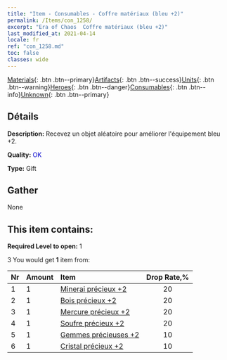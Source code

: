 ```yaml
---
title: "Item - Consumables - Coffre matériaux (bleu +2)"
permalink: /Items/con_1258/
excerpt: "Era of Chaos  Coffre matériaux (bleu +2)"
last_modified_at: 2021-04-14
locale: fr
ref: "con_1258.md"
toc: false
classes: wide
---
```

 [Materials](/fr/Items/){: .btn .btn--primary}[Artifacts](/fr/Items/Artifacts/){: .btn .btn--success}[Units](/fr/Items/Units/){: .btn .btn--warning}[Heroes](/fr/Items/Heroes/){: .btn .btn--danger}[Consumables](/fr/Items/Consumables/){: .btn .btn--info}[Unknown](/fr/Items/Unknown/){: .btn .btn--primary}

## Détails
 **Description:** Recevez un objet aléatoire pour améliorer l'équipement bleu +2.

 **Quality:** <span style="color: #0000CD">OK</span>

 **Type:** Gift

## Gather

  None

## This item contains:

 **Required Level to open:** 1

 3 You would get **1** item  from:

  | Nr | Amount |     Item    | Drop Rate,% |
  |:---|:-------|:------------|:---------:|
  | 1 | 1 | [Minerai précieux +2](/fr/Items/mat_26/) | 20 | 
  | 2 | 1 | [Bois précieux +2](/fr/Items/mat_27/) | 20 | 
  | 3 | 1 | [Mercure précieux +2](/fr/Items/mat_28/) | 20 | 
  | 4 | 1 | [Soufre précieux +2](/fr/Items/mat_29/) | 20 | 
  | 5 | 1 | [Gemmes précieuses +2](/fr/Items/mat_30/) | 10 | 
  | 6 | 1 | [Cristal précieux +2](/fr/Items/mat_31/) | 10 | 
